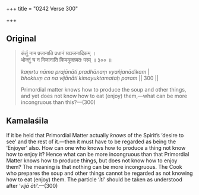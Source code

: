 +++
title = "0242 Verse 300"

+++
## Original 
>
> कंर्तु नाम प्रजानाति प्रधानं व्यञ्जनादिकम् ।  
> भोक्तुं च न विजानाति किमयुक्तमतः परम् ॥ ३०० ॥ 
>
> *kaṃrtu nāma prajānāti pradhānaṃ vyañjanādikam* \|  
> *bhoktuṃ ca na vijānāti kimayuktamataḥ param* \|\| 300 \|\| 
>
> Primordial matter knows how to produce the soup and other things, and yet does not know how to eat (enjoy) them,—what can be more incongruous than this?—(300)



## Kamalaśīla

If it be held that Primordial Matter actually *knows* of the Spirit’s ‘desire to see’ and the rest of it.—then it must have to be regarded as being the ‘Enjoyer’ also. How can one who knows how to produce a thing not know how to enjoy it? Hence what can be more incongruous than that Primordial Matter knows how to produce things, but does not know how to enjoy them? The meaning is that nothing can be more incongruous. The Cook who prepares the soup and other things cannot be regarded as not knowing how to eat (enjoy) them. The particle ‘*iti*’ should be taken as understood after ‘*vijā āti*’.—(300)


